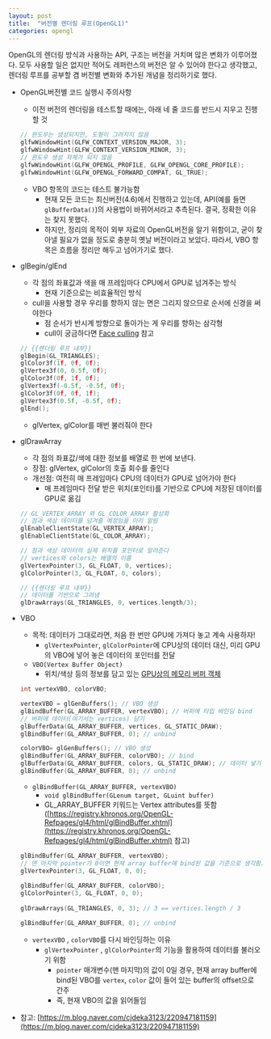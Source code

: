 ```yaml
---
layout: post
title:  "버전별 렌더링 루프(OpenGL1)"
categories: opengl
---
```


OpenGL의 렌더링 방식과 사용하는 API, 구조는 버전을 거치며 많은 변화가 이루어졌다. 모두 사용할 일은 없지만 적어도 레퍼런스의 버전은 알 수 있어야 한다고 생각했고, 렌더링 루프를 공부할 겸 버전별 변화와 추가된 개념을 정리하기로 했다.

- OpenGL버전별 코드 실행시 주의사항
    - 이전 버전의 렌더링을 테스트할 때에는, 아래 네 줄 코드를 반드시 지우고 진행할 것
    
    ```cpp
    // 윈도우는 생성되지만, 도형이 그려지지 않음
    glfwWindowHint(GLFW_CONTEXT_VERSION_MAJOR, 3);
    glfwWindowHint(GLFW_CONTEXT_VERSION_MINOR, 3);
    // 윈도우 생성 자체가 되지 않음
    glfwWindowHint(GLFW_OPENGL_PROFILE, GLFW_OPENGL_CORE_PROFILE);
    glfwWindowHint(GLFW_OPENGL_FORWARD_COMPAT, GL_TRUE);
    ```
    - VBO 항목의 코드는 테스트 불가능함
      - 현재 모든 코드는 최신버전(4.6)에서 진행하고 있는데, API(예를 들면 `glBufferData()`)의 사용법이 바뀌어서라고 추측된다. 결국, 정확한 이유는 찾지 못했다.
      - 하지만, 정리의 목적이 외부 자료의 OpenGL버전을 알기 위함이고, 굳이 찾아낼 필요가 없을 정도로 충분히 옛날 버전이라고 보았다. 따라서, VBO 항목은 흐름을 정리만 해두고 넘어가기로 했다.
    
- glBegin/glEnd
    - 각 점의 좌표값과 색을 매 프레임마다 CPU에서 GPU로 넘겨주는 방식
        - 현재 기준으로는 비효율적인 방식
    - cull을 사용할 경우 우리를 향하지 않는 면은 그리지 않으므로 순서에 신경을 써야한다
        - 점 순서가 반시계 방향으로 돌아가는 게 우리를 향하는 삼각형
        - cull이 궁금하다면 [Face culling](https://heinleinsgame.tistory.com/27) 참고
    
    ```cpp
    // {{렌더링 루프 내부}}
    glBegin(GL_TRIANGLES);
    glColor3f(1f, 0f, 0f);
    glVertex3f(0, 0.5f, 0f);
    glColor3f(0f, 1f, 0f);
    glVertex3f(-0.5f, -0.5f, 0f);
    glColor3f(0f, 0f, 1f);
    glVertex3f(0.5f, -0.5f, 0f);
    glEnd();
    ```
    
    - glVertex, glColor를 매번 불러줘야 한다
- glDrawArray
    - 각 점의 좌표값/색에 대한 정보를 배열로 한 번에 보낸다.
    - 장점: glVertex, glColor의 호출 회수를 줄인다
    - 개선점: 여전히 매 프레임마다 CPU의 데이터가 GPU로 넘어가야 한다
      - 매 프레임마다 전달 받은 위치(포인터)를 기반으로 CPU에 저장된 데이터를 GPU로 옮김
    
    ```cpp
    // GL_VERTEX_ARRAY 와 GL_COLOR_ARRAY 활성화
    // 점과 색상 데이터를 넘겨줄 예정임을 미리 알림
    glEnableClientState(GL_VERTEX_ARRAY);
    glEnableClientState(GL_COLOR_ARRAY);
    
    // 점과 색상 데이터의 실제 위치를 포인터로 알려준다
    // vertices와 colors는 배열의 이름
    glVertexPointer(3, GL_FLOAT, 0, vertices);
    glColorPointer(3, GL_FLOAT, 0, colors);
    
    // {{렌더링 루프 내부}}
    // 데이터를 기반으로 그려냄
    glDrawArrays(GL_TRIANGLES, 0, vertices.length/3);
    ```
- VBO
    - 목적: 데이터가 그대로라면, 처음 한 번만 GPU에 가져다 놓고 계속 사용하자!
        - `glVertexPointer`, `glColorPointer`에 CPU상의 데이터 대신, 미리 GPU의 VBO에 넣어 놓은 데이터의 포인터를 전달
    - `VBO(Vertex Buffer Object)`
        - 위치/색상 등의 정보를 담고 있는 <u>GPU상의 메모리 버퍼 객체</u>
    
    ```cpp
    int vertexVBO, colorVBO;
    
    vertexVBO = glGenBuffers(); // VBO 생성
    glBindBuffer(GL_ARRAY_BUFFER, vertexVBO); // 버퍼에 타입 바인딩 bind
    // 버퍼에 데이터(여기서는 vertices) 담기
    glBufferData(GL_ARRAY_BUFFER, vertices, GL_STATIC_DRAW);
    glBindBuffer(GL_ARRAY_BUFFER, 0); // unbind
    
    colorVBO= glGenBuffers(); // VBO 생성
    glBindBuffer(GL_ARRAY_BUFFER, colorVBO); // bind
    glBufferData(GL_ARRAY_BUFFER, colors, GL_STATIC_DRAW); // 데이터 넣기
    glBindBuffer(GL_ARRAY_BUFFER, 0); // unbind
    ```
    
    - `glBindBuffer(GL_ARRAY_BUFFER, vertexVBO)`
        - `void glBindBuffer(GLenum target, GLuint buffer)`
        - GL_ARRAY_BUFFER 키워드는 Vertex attributes를 뜻함([https://registry.khronos.org/OpenGL-Refpages/gl4/html/glBindBuffer.xhtml](https://registry.khronos.org/OpenGL-Refpages/gl4/html/glBindBuffer.xhtml) 참고)
    
    ```cpp
    glBindBuffer(GL_ARRAY_BUFFER, vertexVBO);
    // 맨 마지막 pointer가 0이면 현재 array buffer에 bind된 값을 기준으로 생각함.
    glVertexPointer(3, GL_FLOAT, 0, 0);
    		
    glBindBuffer(GL_ARRAY_BUFFER, colorVBO);
    glColorPointer(3, GL_FLOAT, 0, 0);
    		
    glDrawArrays(GL_TRIANGLES, 0, 3); // 3 == vertices.length / 3
    
    glBindBuffer(GL_ARRAY_BUFFER, 0); // unbind
    ```
    
    - `vertexVBO` , `colorVBO`를 다시 바인딩하는 이유
        - `glVertexPointer` , `glColorPointer`의 기능을 활용하여 데이터를 불러오기 위함
            - `pointer` 매개변수(맨 마지막)의 값이 0일 경우, 현재 array buffer에 bind된 VBO를 `vertex`, `color` 값이 들어 있는 buffer의 offset으로 간주
            - 즉, 현재 VBO의 값을 읽어들임
- 참고: [https://m.blog.naver.com/cjdeka3123/220947181159](https://m.blog.naver.com/cjdeka3123/220947181159)
